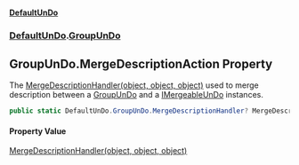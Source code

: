 #### [DefaultUnDo](DefaultUnDo.md 'DefaultUnDo')
### [DefaultUnDo](DefaultUnDo.md#DefaultUnDo 'DefaultUnDo').[GroupUnDo](GroupUnDo.md 'DefaultUnDo.GroupUnDo')

## GroupUnDo.MergeDescriptionAction Property

The [MergeDescriptionHandler(object, object, object)](GroupUnDo.MergeDescriptionHandler(object,object,object).md 'DefaultUnDo.GroupUnDo.MergeDescriptionHandler(object, object, object)') used to merge description between a [GroupUnDo](GroupUnDo.md 'DefaultUnDo.GroupUnDo') and a [IMergeableUnDo](IMergeableUnDo.md 'DefaultUnDo.IMergeableUnDo') instances.

```csharp
public static DefaultUnDo.GroupUnDo.MergeDescriptionHandler? MergeDescriptionAction { get; set; }
```

#### Property Value
[MergeDescriptionHandler(object, object, object)](GroupUnDo.MergeDescriptionHandler(object,object,object).md 'DefaultUnDo.GroupUnDo.MergeDescriptionHandler(object, object, object)')